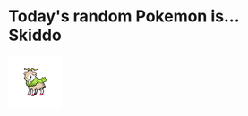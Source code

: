 # Today's random Pokemon is... Skiddo

![Skiddo shiny sprite](https://raw.githubusercontent.com/PokeAPI/sprites/master/sprites/pokemon/shiny/672.png)
